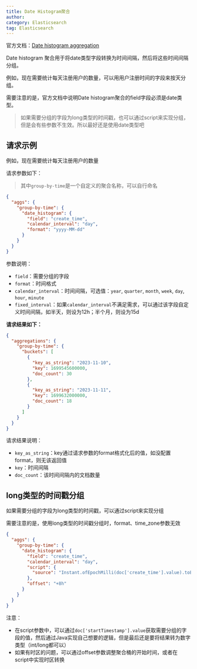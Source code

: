 ```yaml
---
title: Date Histogram聚合
author:
category: Elasticsearch
tag: Elasticsearch
---
```


官方文档：[Date histogram aggregation](https://www.elastic.co/guide/en/elasticsearch/reference/current/search-aggregations-bucket-datehistogram-aggregation.html)

Date histogram 聚合用于将date类型字段转换为时间间隔，然后将这些时间间隔分组。

例如，现在需要统计每天注册用户的数量，可以用用户注册时间的字段来按天分组。

需要注意的是，官方文档中说明Date histogram聚合的field字段必须是date类型。

> 如果需要分组的字段为long类型的时间戳，也可以通过script来实现分组，但是会有些参数不生效。所以最好还是使用date类型吧

## 请求示例

例如，现在需要统计每天注册用户的数量

请求参数如下：

> 其中`group-by-time`是一个自定义的聚合名称，可以自行命名

```json
{
  "aggs": {
    "group-by-time": {
      "date_histogram": {
        "field": "create_time",
        "calendar_interval": "day",
        "format": "yyyy-MM-dd"
      }
    }
  }
}
```

参数说明：

- `field`：需要分组的字段
- `format`：时间格式
- `calendar_interval`：时间间隔，可选值：`year`, `quarter`, `month`, `week`, `day`, `hour`, `minute`
- `fixed_interval`：如果`calendar_interval`不满足需求，可以通过该字段自定义时间间隔，如半天，则设为12h；半个月，则设为15d

**请求结果如下：**

```json
{
  "aggregations": {
    "group-by-time": {
      "buckets": [
        {
          "key_as_string": "2023-11-10",
          "key": 1699545600000,
          "doc_count": 30
        },
        {
          "key_as_string": "2023-11-11",
          "key": 1699632000000,
          "doc_count": 18
        }
      ]
    }
  }
}
```

请求结果说明：

- `key_as_string`：key通过请求参数的format格式化后的值，如没配置format，则无该返回值
- `key`：时间间隔
- `doc_count`：该时间间隔内的文档数量

## long类型的时间戳分组

如果需要分组的字段为long类型的时间戳，可以通过script来实现分组

需要注意的是，使用long类型的时间戳分组时，format、time_zone参数无效

```json
{
  "aggs": {
    "group-by-time": {
      "date_histogram": {
        "field": "create_time",
        "calendar_interval": "day",
        "script": {
          "source": "Instant.ofEpochMilli(doc['create_time'].value).toEpochMilli()"
        },
        "offset": "+8h"
      }
    }
  }
}
```

注意：

- 在script参数中，可以通过`doc['startTimestamp'].value`获取需要分组的字段的值，然后通过Java实现自己想要的逻辑，但是最后还是要将结果转为数字类型（int/long都可以）
- 如果有时区的问题，可以通过offset参数调整聚合桶的开始时间，或者在script中实现时区转换
